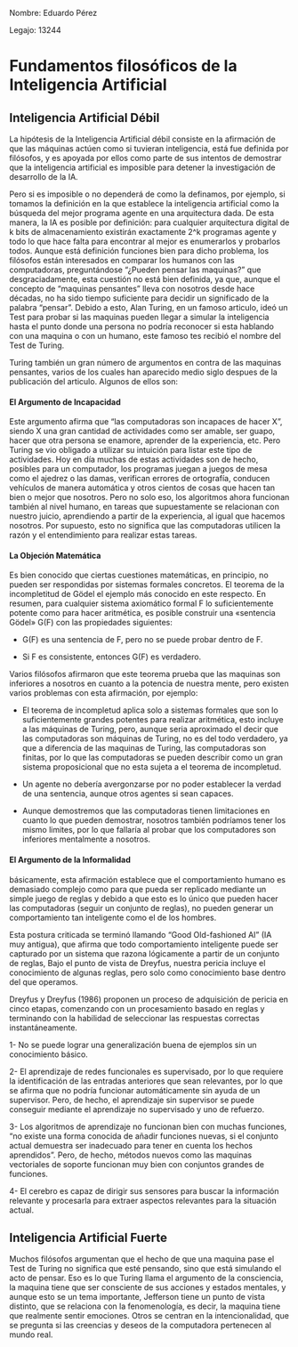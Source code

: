 Nombre: Eduardo Pérez

Legajo: 13244

# **Fundamentos filosóficos de la Inteligencia Artificial**

## **Inteligencia Artificial Débil**

La hipótesis de la Inteligencia Artificial débil consiste en la afirmación de que las máquinas actúen como si tuvieran inteligencia, está fue definida por filósofos, y es apoyada por ellos como parte de sus intentos de demostrar que la inteligencia artificial es imposible para detener la investigación de desarrollo de la IA. 

Pero si es imposible o no dependerá de como la definamos, por ejemplo, si tomamos la definición en la que establece la inteligencia artificial como la búsqueda del mejor programa agente en una arquitectura dada. De esta manera, la IA es posible por definición: para cualquier arquitectura digital de k bits de almacenamiento existirán exactamente 2^k programas agente y todo lo que hace falta para encontrar al mejor es enumerarlos y probarlos todos. Aunque está definición funciones bien para dicho problema, los filósofos están interesados en comparar los humanos con las computadoras, preguntándose “¿Pueden pensar las maquinas?” que desgraciadamente, esta cuestión no está bien definida, ya que, aunque el concepto de “maquinas pensantes” lleva con nosotros desde hace décadas, no ha sido tiempo suficiente para decidir un significado de la palabra “pensar”. Debido a esto, Alan Turing, en un famoso articulo, ideó un Test para probar si las maquinas pueden llegar a simular la inteligencia hasta el punto donde una persona no podría reconocer si esta hablando con una maquina o con un humano, este famoso tes recibió el nombre del Test de Turing.

Turing también un gran número de argumentos en contra de las maquinas pensantes, varios de los cuales han aparecido medio siglo despues de la publicación del articulo. Algunos de ellos son:

#### **El Argumento de Incapacidad**

Este argumento afirma que “las computadoras son incapaces de hacer X”, siendo X una gran cantidad de actividades como ser amable, ser guapo, hacer que otra persona se enamore, aprender de la experiencia, etc. Pero Turing se vio obligado a utilizar su intuición para listar este tipo de actividades. Hoy en día muchas de estas actividades son de hecho, posibles para un computador, los programas juegan a juegos de mesa como el ajedrez o las damas, verifican errores de ortografía, conducen vehículos de manera automática y otros cientos de cosas que hacen tan bien o mejor que nosotros. Pero no solo eso, los algoritmos ahora funcionan también al nivel humano, en tareas que supuestamente se relacionan con nuestro juicio, aprendiendo a partir de la experiencia, al igual que hacemos nosotros. Por supuesto, esto no significa que las computadoras utilicen la razón y el entendimiento para realizar estas tareas.

#### **La Objeción Matemática**


Es bien conocido que ciertas cuestiones matemáticas, en principio, no pueden ser respondidas por sistemas formales concretos. El teorema de la incompletitud de Gödel el ejemplo más conocido en este respecto. En resumen, para cualquier sistema axiomático formal F lo suficientemente potente como para hacer aritmética, es posible construir una «sentencia Gödel» G(F) con las propiedades siguientes:


- G(F) es una sentencia de F, pero no se puede probar dentro de F.


- Si F es consistente, entonces G(F) es verdadero.


Varios filósofos afirmaron que este teorema prueba que las maquinas son inferiores a nosotros en cuanto a la potencia de nuestra mente, pero existen varios problemas con esta afirmación, por ejemplo: 


- El teorema de incompletud aplica solo a sistemas formales que son lo suficientemente grandes potentes para realizar aritmética, esto incluye a las máquinas de Turing, pero, aunque seria aproximado el decir que las computadoras son máquinas de Turing, no es del todo verdadero, ya que a diferencia de las maquinas de Turing, las computadoras son finitas, por lo que las computadoras se pueden describir como un gran sistema proposicional que no esta sujeta a el teorema de incompletud.


- Un agente no debería avergonzarse por no poder establecer la verdad de una sentencia, aunque otros agentes si sean capaces.


- Aunque demostremos que las computadoras tienen limitaciones en cuanto lo que pueden demostrar, nosotros también podríamos tener los mismo limites, por lo que fallaría al probar que los computadores son inferiores mentalmente a nosotros.


#### **El Argumento de la Informalidad**


básicamente, esta afirmación establece que el comportamiento humano es demasiado complejo como para que pueda ser replicado mediante un simple juego de reglas y debido a que esto es lo único que pueden hacer las computadoras (seguir un conjunto de reglas), no pueden generar un comportamiento tan inteligente como el de los hombres.


Esta postura criticada se terminó llamando “Good Old-fashioned AI” (IA muy antigua), que afirma que todo comportamiento inteligente puede ser capturado por un sistema que razona lógicamente a partir de un conjunto de reglas, Bajo el punto de vista de Dreyfus, nuestra pericia incluye el conocimiento de algunas reglas, pero solo como conocimiento base dentro del que operamos.


Dreyfus y Dreyfus (1986) proponen un proceso de adquisición de pericia en cinco etapas, comenzando con un procesamiento basado en reglas y terminando con la habilidad de seleccionar las respuestas correctas instantáneamente.


1-	No se puede lograr una generalización buena de ejemplos sin un conocimiento básico.


2-	El aprendizaje de redes funcionales es supervisado, por lo que requiere la identificación de las entradas anteriores que sean relevantes, por lo que se afirma que no podría funcionar automáticamente sin ayuda de un supervisor. Pero, de hecho, el aprendizaje sin supervisor se puede conseguir mediante el aprendizaje no supervisado y uno de refuerzo.


3-	Los algoritmos de aprendizaje no funcionan bien con muchas funciones, “no existe una forma conocida de añadir funciones nuevas, si el conjunto actual demuestra ser inadecuado para tener en cuenta los hechos aprendidos”. Pero, de hecho, métodos nuevos como las maquinas vectoriales de soporte funcionan muy bien con conjuntos grandes de funciones. 


4-	 El cerebro es capaz de dirigir sus sensores para buscar la información relevante y procesarla para extraer aspectos relevantes para la situación actual.

## **Inteligencia Artificial Fuerte**

Muchos filósofos argumentan que el hecho de que una maquina pase el Test de Turing no significa que esté pensando, sino que está simulando el acto de pensar. Eso es lo que Turing llama el argumento de la consciencia, la maquina tiene que ser consciente de sus acciones y estados mentales, y aunque esto se un tema importante, Jefferson tiene un punto de vista distinto, que se relaciona con la fenomenología, es decir, la maquina tiene que realmente sentir emociones. Otros se centran en la intencionalidad, que se pregunta si las creencias y deseos de la computadora pertenecen al mundo real.
